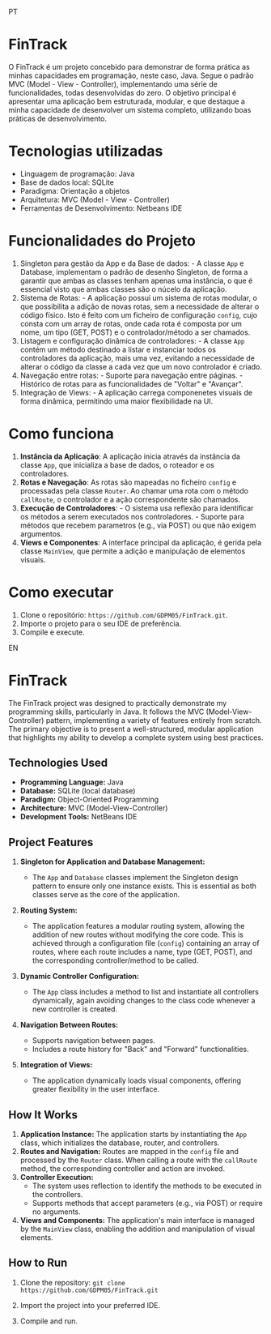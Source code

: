PT
# FinTrack #

O FinTrack é um projeto concebido para demonstrar de forma prática as minhas capacidades em programação, neste caso, Java. Segue o padrão MVC (Model - View - Controller), implementando uma série de funcionalidades, todas desenvolvidas do zero. O 
objetivo principal é apresentar uma aplicação bem estruturada, modular, e que destaque a minha capacidade de desenvolver um sistema completo, utilizando boas práticas de desenvolvimento.

# Tecnologias utilizadas #
- Linguagem de programação: Java
- Base de dados local: SQLite
- Paradigma: Orientação a objetos
- Arquitetura: MVC (Model - View - Controller)
- Ferramentas de Desenvolvimento: Netbeans IDE

# Funcionalidades do Projeto #
  1. Singleton para gestão da App e da  Base de dados:
    - A classe `App` e Database, implementam o padrão de desenho Singleton, de forma a garantir que ambas as classes tenham apenas uma instância, o que é essencial visto que ambas classes são o núcelo da aplicação.
  2. Sistema de Rotas:
    - A aplicação possui um sistema de rotas modular, o que possibilita a adição de novas rotas, sem a necessidade de alterar o código físico. Isto é feito com um ficheiro de configuração `config`, cujo consta com um array de rotas, onde
      cada rota é composta por um nome, um tipo (GET, POST) e o controlador/método a ser chamados.
  3. Listagem e configuração dinâmica de controladores:
    - A classe `App` contém um método destinado a listar e instanciar todos os controladores da aplicação, mais uma vez, evitando a necessidade de alterar o código da classe a cada vez que um novo controlador é criado.
  4. Navegação entre rotas:
    - Suporte para navegação entre páginas.
    - Histórico de rotas para as funcionalidades de "Voltar" e "Avançar".
  5. Integração de Views:
    - A aplicação carrega componenetes visuais de forma dinâmica, permitindo uma maior flexibilidade na UI.

# Como funciona #
  1. __Instância da Aplicação__: A aplicação inicia através da instância da classe `App`, que inicializa a base de dados, o roteador e os controladores.
  2. __Rotas e Navegação__: As rotas são mapeadas no ficheiro `config` e processadas pela classe `Router`. Ao chamar uma rota com o método `callRoute`, o controlador e a ação correspondente são chamados.
  3. __Execução de Controladores__:
    - O sistema usa reflexão para identificar os métodos a serem executados nos controladores.
    - Suporte para métodos que recebem parametros (e.g., via POST) ou que não exigem argumentos.
  4. __Views e Componentes__: A interface principal da aplicação, é gerida pela classe `MainView`, que permite a adição e manipulação de elementos visuais.

# Como executar #

1. Clone o repositório:
    `https://github.com/GDPM05/FinTrack.git`.
2. Importe o projeto para o seu IDE de preferência.
3. Compile e execute.

EN
# FinTrack

The FinTrack project was designed to practically demonstrate my programming skills, particularly in Java. It follows the MVC (Model-View-Controller) pattern, implementing a variety of features entirely from scratch. The primary objective is to present a well-structured, modular application that highlights my ability to develop a complete system using best practices.

## Technologies Used

- **Programming Language:** Java
- **Database:** SQLite (local database)
- **Paradigm:** Object-Oriented Programming
- **Architecture:** MVC (Model-View-Controller)
- **Development Tools:** NetBeans IDE

## Project Features

1. **Singleton for Application and Database Management:**
   - The `App` and `Database` classes implement the Singleton design pattern to ensure only one instance exists. This is essential as both classes serve as the core of the application.

2. **Routing System:**
   - The application features a modular routing system, allowing the addition of new routes without modifying the core code. This is achieved through a configuration file (`config`) containing an array of routes, where each route includes a name, type (GET, POST), and the corresponding controller/method to be called.

3. **Dynamic Controller Configuration:**
   - The `App` class includes a method to list and instantiate all controllers dynamically, again avoiding changes to the class code whenever a new controller is created.

4. **Navigation Between Routes:**
   - Supports navigation between pages.
   - Includes a route history for "Back" and "Forward" functionalities.

5. **Integration of Views:**
   - The application dynamically loads visual components, offering greater flexibility in the user interface.

## How It Works

1. **Application Instance:** The application starts by instantiating the `App` class, which initializes the database, router, and controllers.
2. **Routes and Navigation:** Routes are mapped in the `config` file and processed by the `Router` class. When calling a route with the `callRoute` method, the corresponding controller and action are invoked.
3. **Controller Execution:**
   - The system uses reflection to identify the methods to be executed in the controllers.
   - Supports methods that accept parameters (e.g., via POST) or require no arguments.
4. **Views and Components:** The application's main interface is managed by the `MainView` class, enabling the addition and manipulation of visual elements.

## How to Run

1. Clone the repository:
    `git clone https://github.com/GDPM05/FinTrack.git`

2. Import the project into your preferred IDE.
3. Compile and run.

